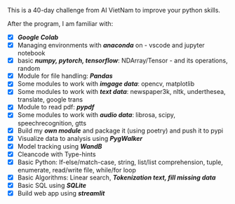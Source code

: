 This is a 40-day challenge from AI VietNam to improve your python skills.

After the program, I am familiar with:

- [x] ***Google Colab***
- [x] Managing environments with ***anaconda*** on - vscode and jupyter notebook
- [x] basic ***numpy, pytorch, tensorflow***: NDArray/Tensor - and its operations, random
- [x] Module for file handling: ***Pandas***
- [x] Some modules to work with ***imgage data***: opencv, matplotlib
- [x] Some modules to work with ***text data***: newspaper3k, nltk, underthesea, translate, google trans
- [x] Module to read pdf: ***pypdf***
- [x] Some modules to work with ***audio data***: librosa, scipy, speechrecognition, gtts
- [x] Build my ***own module*** and package it (using poetry) and push it to pypi
- [x] Visualize data to analysis using ***PygWalker***
- [x] Model tracking using ***WandB***
- [x] Cleancode with Type-hints
- [x] Basic Python: If-else/match-case, string, list/list comprehension, tuple, enumerate, read/write file, while/for loop
- [x] Basic Algorithms: Linear search, ***Tokenization text, fill missing data***
- [x] Basic SQL using ***SQLite***
- [x] Build web app using ***streamlit***
